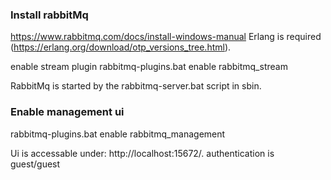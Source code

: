 ### Install rabbitMq
https://www.rabbitmq.com/docs/install-windows-manual
Erlang is required (https://erlang.org/download/otp_versions_tree.html). 

enable stream plugin
rabbitmq-plugins.bat enable rabbitmq_stream

RabbitMq is started by the rabbitmq-server.bat script in sbin.

### Enable management ui
rabbitmq-plugins.bat enable rabbitmq_management

Ui is accessable under: http://localhost:15672/. authentication is guest/guest


